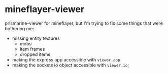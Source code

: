 # mineflayer-viewer

prismarine-viewer for mineflayer, but I'm trying to fix some things that were bothering me:
* missing entity textures
	* mobs
  * item frames
  * dropped items
* making the express app accessible with `viewer.app`
* making the sockets io object accessible with `viewer.io`;